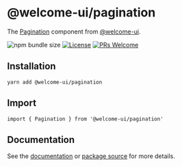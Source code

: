 # @welcome-ui/pagination

The [Pagination](https://welcome-ui.com/components/pagination) component from [@welcome-ui](https://welcome-ui.com).

![npm bundle size](https://img.shields.io/bundlephobia/minzip/@welcome-ui/pagination) [![License](https://img.shields.io/npm/l/welcome-ui.svg)](https://github.com/WTTJ/welcome-ui/blob/master/LICENSE) [![PRs Welcome](https://img.shields.io/badge/PRs-welcome-mediumspringgreen.svg)](ttps://github.com/WTTJ/welcome-ui/blob/master/CONTRIBUTING.mdx)

## Installation

    yarn add @welcome-ui/pagination

## Import

    import { Pagination } from '@welcome-ui/pagination'

## Documentation

See the [documentation](https://welcome-ui.com/components/pagination) or [package source](https://github.com/WTTJ/welcome-ui/tree/master/packages/Pagination) for more details.
